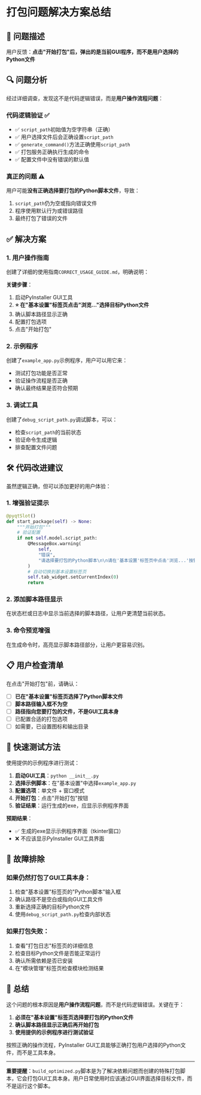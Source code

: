 # 打包问题解决方案总结

## 🎯 问题描述
用户反馈：**点击"开始打包"后，弹出的是当前GUI程序，而不是用户选择的Python文件**

## 🔍 问题分析

经过详细调查，发现这不是代码逻辑错误，而是**用户操作流程问题**：

### 代码逻辑验证 ✅
- ✅ `script_path`初始值为空字符串（正确）
- ✅ 用户选择文件后会正确设置`script_path`
- ✅ `generate_command()`方法正确使用`script_path`
- ✅ 打包服务正确执行生成的命令
- ✅ 配置文件中没有错误的默认值

### 真正的问题 ⚠️
用户可能**没有正确选择要打包的Python脚本文件**，导致：
1. `script_path`仍为空或指向错误文件
2. 程序使用默认行为或错误路径
3. 最终打包了错误的文件

## ✅ 解决方案

### 1. 用户操作指南
创建了详细的使用指南`CORRECT_USAGE_GUIDE.md`，明确说明：

**关键步骤**：
1. 启动PyInstaller GUI工具
2. **⭐ 在"基本设置"标签页点击"浏览..."选择目标Python文件**
3. 确认脚本路径显示正确
4. 配置打包选项
5. 点击"开始打包"

### 2. 示例程序
创建了`example_app.py`示例程序，用户可以用它来：
- 测试打包功能是否正常
- 验证操作流程是否正确
- 确认最终结果是否符合预期

### 3. 调试工具
创建了`debug_script_path.py`调试脚本，可以：
- 检查`script_path`的当前状态
- 验证命令生成逻辑
- 排查配置文件问题

## 🛠️ 代码改进建议

虽然逻辑正确，但可以添加更好的用户体验：

### 1. 增强验证提示
```python
@pyqtSlot()
def start_package(self) -> None:
    """开始打包"""
    # 验证配置
    if not self.model.script_path:
        QMessageBox.warning(
            self, 
            "错误", 
            "请选择要打包的Python脚本\n\n请在'基本设置'标签页中点击'浏览...'按钮选择您要打包的Python文件"
        )
        # 自动切换到基本设置标签页
        self.tab_widget.setCurrentIndex(0)
        return
```

### 2. 添加脚本路径显示
在状态栏或日志中显示当前选择的脚本路径，让用户更清楚当前状态。

### 3. 命令预览增强
在生成命令时，高亮显示脚本路径部分，让用户更容易识别。

## 📋 用户检查清单

在点击"开始打包"前，请确认：

- [ ] **已在"基本设置"标签页选择了Python脚本文件**
- [ ] **脚本路径输入框不为空**
- [ ] **路径指向您要打包的文件，不是GUI工具本身**
- [ ] 已配置合适的打包选项
- [ ] 如需要，已设置图标和输出目录

## 🎯 快速测试方法

使用提供的示例程序进行测试：

1. **启动GUI工具**：`python __init__.py`
2. **选择示例脚本**：在"基本设置"中选择`example_app.py`
3. **配置选项**：单文件 + 窗口模式
4. **开始打包**：点击"开始打包"按钮
5. **验证结果**：运行生成的exe，应显示示例程序界面

**预期结果**：
- ✅ 生成的exe显示示例程序界面（tkinter窗口）
- ❌ 不应该显示PyInstaller GUI工具界面

## 🔧 故障排除

### 如果仍然打包了GUI工具本身：
1. 检查"基本设置"标签页的"Python脚本"输入框
2. 确认路径不是空白或指向GUI工具文件
3. 重新选择正确的目标Python文件
4. 使用`debug_script_path.py`检查内部状态

### 如果打包失败：
1. 查看"打包日志"标签页的详细信息
2. 检查目标Python文件是否能正常运行
3. 确认所需依赖是否已安装
4. 在"模块管理"标签页检查模块检测结果

## 🎉 总结

这个问题的根本原因是**用户操作流程问题**，而不是代码逻辑错误。关键在于：

1. **必须在"基本设置"标签页选择要打包的Python文件**
2. **确认脚本路径显示正确后再开始打包**
3. **使用提供的示例程序进行测试验证**

按照正确的操作流程，PyInstaller GUI工具能够正确打包用户选择的Python文件，而不是工具本身。

---

**重要提醒**：`build_optimized.py`脚本是为了解决依赖问题而创建的特殊打包脚本，它会打包GUI工具本身。用户日常使用时应该通过GUI界面选择目标文件，而不是运行这个脚本。
